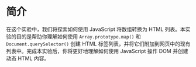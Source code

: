# 简介

在这个实验中，我们将探索如何使用 JavaScript 将数组转换为 HTML 列表。本实验的目的是帮助你理解如何使用 `Array.prototype.map()` 和 `Document.querySelector()` 创建 HTML 标签列表，并将它们附加到网页中的现有列表中。完成本实验后，你将更好地理解如何使用 JavaScript 操作 DOM 并创建动态 HTML 内容。
